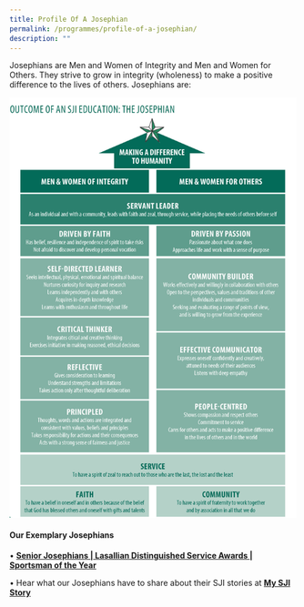 ```yaml
---
title: Profile Of A Josephian
permalink: /programmes/profile-of-a-josephian/
description: ""
---
```

Josephians are Men and Women of Integrity and Men and Women for Others. They strive to grow in integrity (wholeness) to make a positive difference to the lives of others. Josephians are:

![Josephian Profile](/images/Josephian%20Profile%20(2019).png)

#### Our Exemplary Josephians

• **[Senior Josephians | Lasallian Distinguished Service Awards | Sportsman of the Year](/community/alumni/roll-of-honour/exemplary-josephians)**  
  
• Hear what our Josephians have to share about their SJI stories at [**My SJI Story**](/my-sji-story)